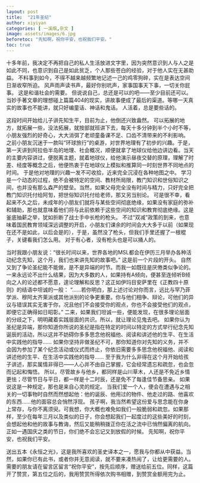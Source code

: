 ```yaml
---
layout: post
title:  "21年圣纪"
author: xiyiyan
categories: [ 一溪烟,杂文 ]
image: assets/images/6.jpg
beforetoc: "先知啊，祝你平安，也祝我们平安。"
toc: true
---
```


十多年前，我决定不再把自己的私人生活放进文字里，因为突然意识到人与人之是如此不同，也意识到自己是如此贫乏，个人那些苍白的经验，对于他人实在无甚助益。
不料事到如今，不得不越来越频繁地记述一己的鸡零狗碎，实在是表达空间日渐收窄所迫。
风声雨声读书声，最好你别吭声，家事国事天下事，一切关你屁事。
这是和谐社会的需要。
但说说自己，总还是可以的吧——至少目前还可以。
当妙手著文章的理想碰上篇篇404的现实，讲故事便成了最后的渠道。等哪一天真实的故事也不能讲，就只好编童话、神话和鬼话。
人活着，总是要些话的。

这段时间开始给儿子讲先知生平，目前为止，他倒还兴致盎然。
可以拓展的地方，就拓展一些，没法拓展，就按部就班讲下去，每天十多分钟到半个小时不等，小朋友强烈的好奇心，大大消弭了老顽童备课不足、口齿不清带来的不利影响。
之前小朋友沉迷于一款叫“环球旅行”的桌游，对世界地理有了初步的兴趣。于是，第一天讲到阿拉伯半岛的地理、社会概况，顺便就拿了地球仪给他边讲边看。当天的主要内容讲过，便脱离主题，就着地球仪，给他演示昼夜交替的原理，理解了时差、经度等概念之后，他便热衷于在地球仪上模拟和推算同一时刻世界不同地点的时间。
于是他对地理的兴趣一发不可收拾，近来完全沉浸在各种地图之中。
学习是一个动态的过程，绝不会被特定的空间、教材所局限，教门知识和世俗知识之间，也并没有那么森严的壁垒。当然，如果父母完全没有时间与精力，只好完全把教门知识托付给阿訇，把世俗知识托付给老师，那又另当别论。
可是很不幸，看起来不久之后，未成年的小朋友们就将与某些空间彻底绝缘，如果没有家庭的弥补和辅助，那也就意味着他们将与此前依赖于这些空间的知识和教育彻底绝缘。这是釜底抽薪之举，犹如折断了战士手中长枪的枪头。
不过“双减”政策的到来，也意味着国民教育领域深远调整的开启，小朋友们课余的时间会大大多于以前（如果现在还不是如此，以后会是的），于是，虽然没了枪头，但我们手里还握了一根棍子，关键看我们怎么用。
对于有心者，没有枪头也是可以捅人的。

当时我跟小朋友说：“很长时间以来，世界各地的MSL都会在伊历三月举办各种活动纪念先知，这个月，我们也来讲先知的故事吧。”
这是前一个片段的开头。
自然又到了争论圣纪能不能做，是不是异端的时节。而我一如既往是厌倦类似争论的。
一来永远论不出什么结果，因为大多数的人，如果持有A倾向，便甚至连倾听B倾向之人的论述都不愿意，遑论理解和反思？这正如伊玛目安萨里在《正教四十原则》的结语中坦诚的一般：
“……若你明白，那上述讨论对你而言，远比与罕乃菲学派、穆阿太齐莱派或其他派别的论争更重要。你与他们相争、辩论，可他们的异议与错误其实无害于你，况且他们不会接受你的观点，你也不会接受他们的观点，即便它正确得如日昭彰。”
二来，如果我们坦诚一些，便能发现，在很多理论层面的分歧之下，明明藏着实践层面的共识。所以，就让理论见鬼去吧。
如果你认为圣纪是异端，那你知道你所说的圣纪是指在特定的时间以特定的方式举行纪念先知诞辰的活动，所以这并不妨碍你多多思念他祝福他、阅读和讲述他的生平、在生活中实践他的指导……
如果你坚持非做圣纪不可，那你知道你对先知的义务，并不会因为参加了某个纪念活动或仪式而终止，你依旧需要多多思念他祝福他、阅读和讲述他的生平、在生活中实践他的指导……
至于我为什么非得在这个月开始给孩子讲述，那实属情非得已——人心并不由自己掌握，它会经常遗忘和疏忽，也会忽而记起和悔悟。
所以，尽管故乡与他乡，都同样是山川草木，人还是不免近乡情更怯；尽管节日与平日，都一样是十二时辰，还是免不了每逢佳节备思亲。
如果说这是一种规定，那也是来自心灵的规定。
当我们爱一个人，便会在遭遇与之相关的一切事物时自然而然想起他：他的诞辰、他用过的物件、他走过的路、他喜欢的东西……他的面容总会悄然浮现。
孩子啊，我当然希望这份爱与思念能在你身上常存，与你不离须臾。可我想，你大概也难免如我们一般脆弱和疏忽。如果那样，至少在每年三月以及类似的日子，你会想起我们一起度过的这些美好的时刻，会想起他和他的故事与教诲，然后又能稍稍拨正你在活之流中已悄然偏离的航向。
正如一遇国庆之类的节日，你们绝不会忘记又到放假的时候。
先知啊，祝你平安，也祝我们平安。

送出五本《永恒之光》，这是我所喜欢的圣史译本之一，愿我与你都从中获益。当然，如果你已有此书，或者你并无意阅读，就不要来凑热闹了，让给更需要的人。
需要的朋友请在留言区留言“祝你平安”，按先后顺序，赠送给前五位。同样，这篇开了赞赏，第五位之后的，我用赞赏所得依次购书相赠，到赞赏金额用完为止。

